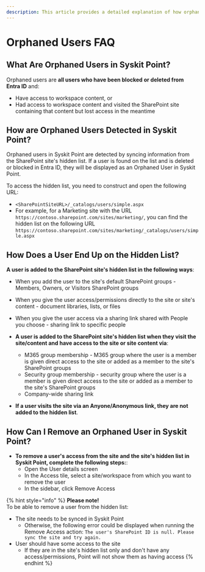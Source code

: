 ```yaml
---
description: This article provides a detailed explanation of how orphaned users are seen in Syskit Point.
---
```


# Orphaned Users FAQ

## What Are Orphaned Users in Syskit Point?

Orphaned users are **all users who have been blocked or deleted from Entra ID** and:
  * Have access to workspace content, or
  * Had access to workspace content and visited the SharePoint site containing that content but lost access in the meantime

## How are Orphaned Users Detected in Syskit Point?
Orphaned users in Syskit Point are detected by syncing information from the SharePoint site's hidden list. 
If a user is found on the list and is deleted or blocked in Entra ID, they will be displayed as an Orphaned User in Syskit Point.

To access the hidden list, you need to construct and open the following URL:
* `<SharePointSiteURL>/_catalogs/users/simple.aspx`
* For example, for a Marketing site with the URL `https://contoso.sharepoint.com/sites/marketing/`, you can find the hidden list on the following URL `https://contoso.sharepoint.com/sites/marketing/_catalogs/users/simple.aspx`

## How Does a User End Up on the Hidden List?

**A user is added to the SharePoint site's hidden list in the following ways**:
   * When you add the user to the site's default SharePoint groups - Members, Owners, or Visitors SharePoint groups
   * When you give the user access/permissions directly to the site or site's content - document libraries, lists, or files
   * When you give the user access via a sharing link shared with People you choose - sharing link to specific people

* **A user is added to the SharePoint site's hidden list when they visit the site/content and have access to the site or site content via**:
  * M365 group membership - M365 group where the user is a member is given direct access to the site or added as a member to the site's SharePoint groups
  * Security group membership - security group where the user is a member is given direct access to the site or added as a member to the site's SharePoint groups
  * Company-wide sharing link

* **If a user visits the site via an Anyone/Anonymous link, they are not added to the hidden list**.

## How Can I Remove an Orphaned User in Syskit Point?

* **To remove a user's access from the site and the site's hidden list in Syskit Point, complete the following steps:**:
  * Open the User details screen
  * In the Access tile, select a site/workspace from which you want to remove the user
  * In the sidebar, click Remove Access
 
{% hint style="info" %}
**Please note!**\
To be able to remove a user from the hidden list:
 * The site needs to be synced in Syskit Point
   * Otherwise, the following error could be displayed when running the Remove Access action: `The user's SharePoint ID is null. Please sync the site and try again.`
 * User should have some access to the site
   * If they are in the site's hidden list only and don't have any access/permissions, Point will not show them as having access
{% endhint %}